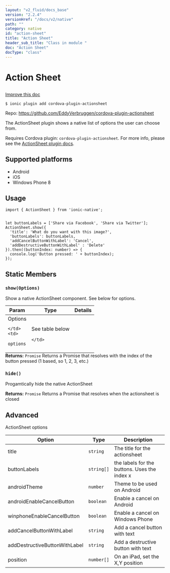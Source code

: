 ```yaml
---
layout: "v2_fluid/docs_base"
version: "2.2.4"
versionHref: "/docs/v2/native"
path: ""
category: native
id: "action-sheet"
title: "Action Sheet"
header_sub_title: "Class in module "
doc: "Action Sheet"
docType: "class"
---
```








<h1 class="api-title">
  
  Action Sheet
  

  

  

</h1>

<a class="improve-v2-docs" href="http://github.com/driftyco/ionic-native/edit/master/src/plugins/actionsheet.ts#L0">
  Improve this doc
</a>



<!-- decorators -->


<pre><code>$ ionic plugin add cordova-plugin-actionsheet</code></pre>
<p>Repo:
  <a href="https://github.com/EddyVerbruggen/cordova-plugin-actionsheet">
    https://github.com/EddyVerbruggen/cordova-plugin-actionsheet
  </a>
</p>

<!-- description -->

<p>The ActionSheet plugin shows a native list of options the user can choose from.</p>
<p>Requires Cordova plugin: <code>cordova-plugin-actionsheet</code>. For more info, please see the <a href="https://github.com/EddyVerbruggen/cordova-plugin-actionsheet">ActionSheet plugin docs</a>.</p>


<!-- @platforms tag -->
<h2>Supported platforms</h2>

<ul>
  <li>Android</li><li>iOS</li><li>Windows Phone 8</li>
</ul>

<!-- @platforms tag end -->


<!-- @usage tag -->

<h2>Usage</h2>

<pre><code class="lang-typescript">import { ActionSheet } from &#39;ionic-native&#39;;


let buttonLabels = [&#39;Share via Facebook&#39;, &#39;Share via Twitter&#39;];
ActionSheet.show({
  &#39;title&#39;: &#39;What do you want with this image?&#39;,
  &#39;buttonLabels&#39;: buttonLabels,
  &#39;addCancelButtonWithLabel&#39;: &#39;Cancel&#39;,
  &#39;addDestructiveButtonWithLabel&#39; : &#39;Delete&#39;
}).then((buttonIndex: number) =&gt; {
  console.log(&#39;Button pressed: &#39; + buttonIndex);
});
</code></pre>




<!-- @property tags -->


<h2>Static Members</h2>

<div id="show"></div>
<h3><code>show(Options)</code>
  
</h3>


Show a native ActionSheet component. See below for options.


<table class="table param-table" style="margin:0;">
  <thead>
  <tr>
    <th>Param</th>
    <th>Type</th>
    <th>Details</th>
  </tr>
  </thead>
  <tbody>
  
  <tr>
    <td>
      Options
      
      
    </td>
    <td>
      
<code>options</code>
    </td>
    <td>
      <p>See table below</p>

      
    </td>
  </tr>
  
  </tbody>
</table>





<div class="return-value" markdown="1">
  <i class="icon ion-arrow-return-left"></i>
  <b>Returns:</b> 
<code>Promise</code> Returns a Promise that resolves with the index of the
  button pressed (1 based, so 1, 2, 3, etc.)
</div>



<div id="hide"></div>
<h3><code>hide()</code>
  
</h3>


Progamtically hide the native ActionSheet






<div class="return-value" markdown="1">
  <i class="icon ion-arrow-return-left"></i>
  <b>Returns:</b> 
<code>Promise</code> Returns a Promise that resolves when the actionsheet is closed
</div>




<!-- methods on the class -->

<h2><a class="anchor" name="advanced" href="#advanced"></a>Advanced</h2>
<p>ActionSheet options</p>
<table>
<thead>
<tr>
<th>Option</th>
<th>Type</th>
<th>Description</th>
</tr>
</thead>
<tbody>
<tr>
<td>title</td>
<td><code>string</code></td>
<td>The title for the actionsheet</td>
</tr>
<tr>
<td>buttonLabels</td>
<td><code>string[]</code></td>
<td>the labels for the buttons. Uses the index x</td>
</tr>
<tr>
<td>androidTheme</td>
<td><code>number</code></td>
<td>Theme to be used on Android</td>
</tr>
<tr>
<td>androidEnableCancelButton</td>
<td><code>boolean</code></td>
<td>Enable a cancel on Android</td>
</tr>
<tr>
<td>winphoneEnableCancelButton</td>
<td><code>boolean</code></td>
<td>Enable a cancel on Windows Phone</td>
</tr>
<tr>
<td>addCancelButtonWithLabel</td>
<td><code>string</code></td>
<td>Add a cancel button with text</td>
</tr>
<tr>
<td>addDestructiveButtonWithLabel</td>
<td><code>string</code></td>
<td>Add a destructive button with text</td>
</tr>
<tr>
<td>position</td>
<td><code>number[]</code></td>
<td>On an iPad, set the X,Y position</td>
</tr>
</tbody>
</table>


<!-- other classes -->

<!-- end other classes -->

<!-- interfaces -->

<!-- end interfaces -->

<!-- related link --><!-- end content block -->


<!-- end body block -->

